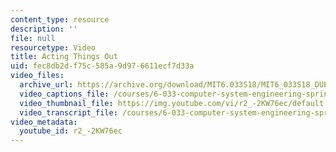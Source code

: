 ```yaml
---
content_type: resource
description: ''
file: null
resourcetype: Video
title: Acting Things Out
uid: fec8db2d-f75c-585a-9d97-6611ecf7d33a
video_files:
  archive_url: https://archive.org/download/MIT6.033S18/MIT6_033S18_DUET_Lecture_300k.mp4
  video_captions_file: /courses/6-033-computer-system-engineering-spring-2018/56256643e43f56fd9fde3a68dabb4b71_r2_-2KW76ec.vtt
  video_thumbnail_file: https://img.youtube.com/vi/r2_-2KW76ec/default.jpg
  video_transcript_file: /courses/6-033-computer-system-engineering-spring-2018/ea10802c6baadc87f80fe8c0d70744ce_r2_-2KW76ec.pdf
video_metadata:
  youtube_id: r2_-2KW76ec
---
```

